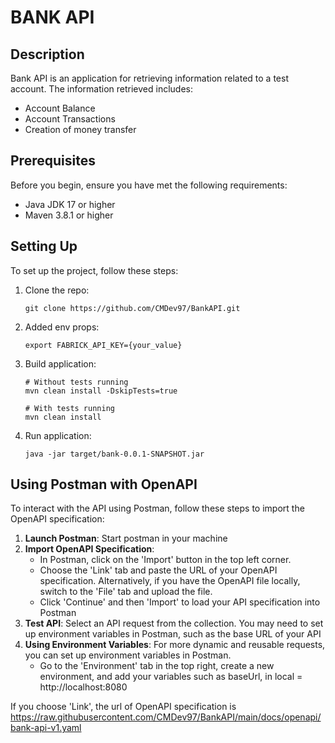 # BANK API

## Description
Bank API is an application for retrieving information related to a test account. The information retrieved includes:
* Account Balance
* Account Transactions
* Creation of money transfer

## Prerequisites
Before you begin, ensure you have met the following requirements:
* Java JDK 17 or higher
* Maven 3.8.1 or higher

## Setting Up
To set up the project, follow these steps:

1. Clone the repo:
   ```shell
   git clone https://github.com/CMDev97/BankAPI.git
2. Added env props: 
   ```shell
   export FABRICK_API_KEY={your_value}
3. Build application:
    
    ```shell
   # Without tests running 
   mvn clean install -DskipTests=true

   # With tests running
   mvn clean install
4. Run application:
   ```shell
   java -jar target/bank-0.0.1-SNAPSHOT.jar

## Using Postman with OpenAPI
To interact with the API using Postman, follow these steps to import the OpenAPI specification:
1. **Launch Postman**: Start postman in your machine
2. **Import OpenAPI Specification**: 
   * In Postman, click on the 'Import' button in the top left corner.
   * Choose the 'Link' tab and paste the URL of your OpenAPI specification. Alternatively, if you have the OpenAPI file locally, switch to the 'File' tab and upload the file.
   * Click 'Continue' and then 'Import' to load your API specification into Postman
3. **Test API**: Select an API request from the collection. You may need to set up environment variables in Postman, such as the base URL of your API
4. **Using Environment Variables**: For more dynamic and reusable requests, you can set up environment variables in Postman.
   * Go to the 'Environment' tab in the top right, create a new environment, and add your variables such as baseUrl, in local = http://localhost:8080

If you choose 'Link', the url of OpenAPI specification is https://raw.githubusercontent.com/CMDev97/BankAPI/main/docs/openapi/bank-api-v1.yaml